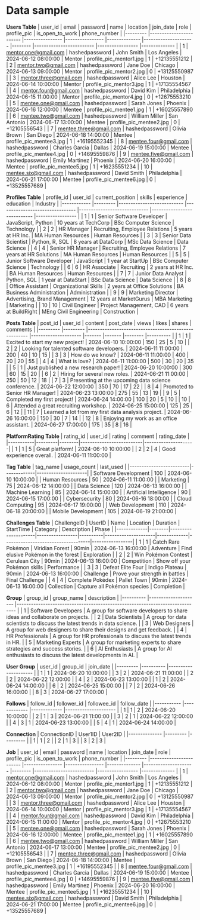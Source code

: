 # Data sample
**Users Table**
| user_id 	| email                  	| password       	| name           	| location     	| join_date           	| role   	| profile_pic             	| is_open_to_work 	| phone_number 	|
|---------	|------------------------	|----------------	|----------------	|--------------	|---------------------	|--------	|-------------------------	|-----------------	|--------------	|
| 1       	| mentor.one@gmail.com   	| hashedpassword 	| John Smith     	| Los Angeles  	| 2024-06-12 08:00:00 	| Mentor 	| profile_pic_mentor1.jpg 	| 1               	| +12135551212 	|
| 2       	| mentor.two@gmail.com   	| hashedpassword 	| Jane Doe       	| Chicago      	| 2024-06-13 09:00:00 	| Mentor 	| profile_pic_mentor2.jpg 	| 0               	| +13125550987 	|
| 3       	| mentor.three@gmail.com 	| hashedpassword 	| Alice Lee      	| Houston      	| 2024-06-14 10:00:00 	| Mentor 	| profile_pic_mentor3.jpg 	| 1               	| +17135554567 	|
| 4       	| mentor.four@gmail.com  	| hashedpassword 	| David Kim      	| Philadelphia 	| 2024-06-15 11:00:00 	| Mentor 	| profile_pic_mentor4.jpg 	| 0               	| +12675553210 	|
| 5       	| mentee.one@gmail.com   	| hashedpassword 	| Sarah Jones    	| Phoenix      	| 2024-06-16 12:00:00 	| Mentee 	| profile_pic_mentee1.jpg 	| 1               	| +16025557890 	|
| 6       	| mentee.two@gmail.com   	| hashedpassword 	| William Miller 	| San Antonio  	| 2024-06-17 13:00:00 	| Mentee 	| profile_pic_mentee2.jpg 	| 0               	| +12105556543 	|
| 7       	| mentee.three@gmail.com 	| hashedpassword 	| Olivia Brown   	| San Diego    	| 2024-06-18 14:00:00 	| Mentee 	| profile_pic_mentee3.jpg 	| 1               	| +16195552345 	|
| 8       	| mentee.four@gmail.com  	| hashedpassword 	| Charles Garcia 	| Dallas       	| 2024-06-19 15:00:00 	| Mentee 	| profile_pic_mentee4.jpg 	| 0               	| +14695559876 	|
| 9       	| mentee.five@gmail.com  	| hashedpassword 	| Emily Martinez 	| Phoenix      	| 2024-06-20 16:00:00 	| Mentee 	| profile_pic_mentee5.jpg 	| 1               	| +16235551234 	|
| 10      	| mentee.six@gmail.com   	| hashedpassword 	| David Smith    	| Philadelphia 	| 2024-06-21 17:00:00 	| Mentee 	| profile_pic_mentee6.jpg 	| 0               	| +13525557689 	|

**Profiles Table**
| profile_id 	| user_id 	| current_position          	| skills                         	| experience                  	| education                  	| Industry        	|
|------------	|---------	|---------------------------	|--------------------------------	|-----------------------------	|----------------------------	|-----------------	|
| 1          	| 1       	| Senior Software Developer 	| JavaScript, Python             	| 10 years at TechCorp        	| BSc Computer Science       	| Technology      	|
| 2          	| 2       	| HR Manager                	| Recruiting, Employee Relations 	| 5 years at HR Inc.          	| MA Human Resources         	| Human Resources 	|
| 3          	| 3       	| Senior Data Scientist     	| Python, R, SQL                 	| 8 years at DataCorp         	| MSc Data Science           	| Data Science    	|
| 4          	| 4       	| Senior HR Manager         	| Recruiting, Employee Relations 	| 7 years at HR Solutions     	| MA Human Resources         	| Human Resources 	|
| 5          	| 5       	| Junior Software Developer 	| JavaScript                     	| 1 year at StartUp           	| BSc Computer Science       	| Technology      	|
| 6          	| 6       	| HR Associate              	| Recruiting                     	| 2 years at HR Inc.          	| BA Human Resources         	| Human Resources 	|
| 7          	| 7       	| Junior Data Analyst       	| Python, SQL                    	| 1 year at DataStart         	| BSc Data Science           	| Data Science    	|
| 8          	| 8       	| Office Assistant          	| Organizational Skills          	| 2 years at Office Solutions 	| BA Business Administration 	| Administration  	|
| 9          	| 9       	| Marketing Director        	| Advertising, Brand Management  	| 12 years at MarketGurus     	| MBA Marketing              	| Marketing       	|
| 10         	| 10      	| Civil Engineer            	| Project Management, CAD        	| 6 years at BuildRight       	| MEng Civil Engineering     	| Construction    	|

**Posts Table**
| post_id 	| user_id 	| content                                             	| post_date           	| views 	| likes 	| shares 	| comments 	|
|---------	|---------	|-----------------------------------------------------	|---------------------	|-------	|-------	|--------	|----------	|
| 1       	| 1       	| Excited to start my new project!                    	| 2024-06-10 10:00:00 	| 150   	| 25    	| 5      	| 10       	|
| 2       	| 2       	| Looking for talented software developers.           	| 2024-06-11 11:00:00 	| 200   	| 40    	| 10     	| 15       	|
| 3       	| 3       	| How do we know?                                     	| 2024-06-11 11:00:00 	| 400   	| 20    	| 20     	| 55       	|
| 4       	| 4       	| What is love?                                       	| 2024-06-11 11:00:00 	| 500   	| 30    	| 20     	| 35       	|
| 5       	| 1       	| Just published a new research paper!                	| 2024-06-20 10:00:00 	| 300   	| 60    	| 15     	| 20       	|
| 6       	| 2       	| Hiring for several new roles.                       	| 2024-06-21 11:00:00 	| 250   	| 50    	| 12     	| 18       	|
| 7       	| 3       	| Presenting at the upcoming data science conference. 	| 2024-06-22 12:00:00 	| 350   	| 70    	| 17     	| 22       	|
| 8       	| 4       	| Promoted to Senior HR Manager!                      	| 2024-06-23 13:00:00 	| 275   	| 55    	| 13     	| 19       	|
| 9       	| 5       	| Completed my first project!                         	| 2024-06-24 14:00:00 	| 100   	| 20    	| 5      	| 10       	|
| 10      	| 6       	| Attended a great recruiting workshop.               	| 2024-06-25 15:00:00 	| 125   	| 25    	| 6      	| 12       	|
| 11      	| 7       	| Learned a lot from my first data analysis project.  	| 2024-06-26 16:00:00 	| 150   	| 30    	| 7      	| 14       	|
| 12      	| 8       	| Enjoying my work as an office assistant.            	| 2024-06-27 17:00:00 	| 175   	| 35    	| 8      	| 16       	|

**PlatformRating Table**
| rating_id | user_id | rating | comment                  | rating_date         |
|-----------|---------|--------|--------------------------|---------------------|
| 1         | 1       | 5      | Great platform!          | 2024-06-10 10:00:00 |
| 2         | 2       | 4      | Good experience overall. | 2024-06-11 11:00:00 |

**Tag Table**
| tag_name                | usage_count | last_used           |
|-------------------------|-------------|---------------------|
| Software Development    | 100         | 2024-06-10 10:00:00 |
| Human Resources         | 50          | 2024-06-11 11:00:00 |
| Marketing               | 75          | 2024-06-12 14:00:00 |
| Data Science            | 120         | 2024-06-13 16:00:00 |
| Machine Learning        | 85          | 2024-06-14 15:00:00 |
| Artificial Intelligence | 90          | 2024-06-15 17:00:00 |
| Cybersecurity           | 80          | 2024-06-16 18:00:00 |
| Cloud Computing         | 95          | 2024-06-17 19:00:00 |
| Web Development         | 110         | 2024-06-18 20:00:00 |
| Mobile Development      | 105         | 2024-06-19 21:00:00 |

**Challenges Table**
| ChallengeID | UserID | Name                | Location        | Duration | StartTime           | Category    | Description                        | Phase           |
|-------------|--------|---------------------|-----------------|----------|---------------------|-------------|------------------------------------|-----------------|
| 1           | 1      | Catch Rare Pokémon  | Viridian Forest | 90min    | 2024-06-13 16:00:00 | Adventure   | Find elusive Pokémon in the forest | Exploration     |
| 2           | 2      | Win Pokémon Contest | Cerulean City   | 90min    | 2024-06-13 16:00:00 | Competition | Show off your Pokémon skills       | Performance     |
| 3           | 3      | Defeat Elite Four   | Indigo Plateau  | 90min    | 2024-06-13 16:00:00 | Challenge   | Prove your strength in battles     | Final Challenge |
| 4           | 4      | Complete Pokédex    | Pallet Town     | 90min    | 2024-06-13 16:00:00 | Collection  | Capture all Pokémon species        | Completion      |

**Group**
| group_id 	| group_name          	| description                                                                 	|
|----------	|---------------------	|-----------------------------------------------------------------------------	|
| 1        	| Software Developers 	| A group for software developers to share ideas and collaborate on projects. 	|
| 2        	| Data Scientists     	| A group for data scientists to discuss the latest trends in data science.   	|
| 3        	| Web Designers       	| A group for web designers to share their designs and get feedback.          	|
| 4        	| HR Professionals    	| A group for HR professionals to discuss the latest trends in HR.            	|
| 5        	| Marketing Experts   	| A group for marketing experts to share strategies and success stories.      	|
| 6        	| AI Enthusiasts      	| A group for AI enthusiasts to discuss the latest developments in AI.        	|

**User Group**
| user_id 	| group_id 	| join_date           	|
|---------	|----------	|---------------------	|
| 1       	| 1        	| 2024-06-20 10:00:00 	|
| 3       	| 2        	| 2024-06-21 11:00:00 	|
| 2       	| 2        	| 2024-06-22 12:00:00 	|
| 4       	| 2        	| 2024-06-23 13:00:00 	|
| 1       	| 2        	| 2024-06-24 14:00:00 	|
| 6       	| 2        	| 2024-06-25 15:00:00 	|
| 7       	| 2        	| 2024-06-26 16:00:00 	|
| 8       	| 3        	| 2024-06-27 17:00:00 	|

**Follows**
| follow_id 	| follower_id 	| followee_id 	| follow_date         	|
|-----------	|-------------	|-------------	|---------------------	|
| 1         	| 1           	| 2           	| 2024-06-20 10:00:00 	|
| 2         	| 1           	| 3           	| 2024-06-21 11:00:00 	|
| 3         	| 2           	| 1           	| 2024-06-22 12:00:00 	|
| 4         	| 3           	| 1           	| 2024-06-23 13:00:00 	|
| 5         	| 4           	| 1           	| 2024-06-24 14:00:00 	|

**Connection**
| ConnectionID 	| User1ID 	| User2ID 	|
|--------------	|---------	|---------	|
| 1            	| 1       	| 2       	|
| 2            	| 1       	| 3       	|
| 3            	| 2       	| 3       	|

**Job**
| user_id 	| email                  	| password       	| name           	| location     	| join_date           	| role   	| profile_pic             	| is_open_to_work 	| phone_number 	|
|---------	|------------------------	|----------------	|----------------	|--------------	|---------------------	|--------	|-------------------------	|-----------------	|--------------	|
| 1       	| mentor.one@gmail.com   	| hashedpassword 	| John Smith     	| Los Angeles  	| 2024-06-12 08:00:00 	| Mentor 	| profile_pic_mentor1.jpg 	| 1               	| +12135551212 	|
| 2       	| mentor.two@gmail.com   	| hashedpassword 	| Jane Doe       	| Chicago      	| 2024-06-13 09:00:00 	| Mentor 	| profile_pic_mentor2.jpg 	| 0               	| +13125550987 	|
| 3       	| mentor.three@gmail.com 	| hashedpassword 	| Alice Lee      	| Houston      	| 2024-06-14 10:00:00 	| Mentor 	| profile_pic_mentor3.jpg 	| 1               	| +17135554567 	|
| 4       	| mentor.four@gmail.com  	| hashedpassword 	| David Kim      	| Philadelphia 	| 2024-06-15 11:00:00 	| Mentor 	| profile_pic_mentor4.jpg 	| 0               	| +12675553210 	|
| 5       	| mentee.one@gmail.com   	| hashedpassword 	| Sarah Jones    	| Phoenix      	| 2024-06-16 12:00:00 	| Mentee 	| profile_pic_mentee1.jpg 	| 1               	| +16025557890 	|
| 6       	| mentee.two@gmail.com   	| hashedpassword 	| William Miller 	| San Antonio  	| 2024-06-17 13:00:00 	| Mentee 	| profile_pic_mentee2.jpg 	| 0               	| +12105556543 	|
| 7       	| mentee.three@gmail.com 	| hashedpassword 	| Olivia Brown   	| San Diego    	| 2024-06-18 14:00:00 	| Mentee 	| profile_pic_mentee3.jpg 	| 1               	| +16195552345 	|
| 8       	| mentee.four@gmail.com  	| hashedpassword 	| Charles Garcia 	| Dallas       	| 2024-06-19 15:00:00 	| Mentee 	| profile_pic_mentee4.jpg 	| 0               	| +14695559876 	|
| 9       	| mentee.five@gmail.com  	| hashedpassword 	| Emily Martinez 	| Phoenix      	| 2024-06-20 16:00:00 	| Mentee 	| profile_pic_mentee5.jpg 	| 1               	| +16235551234 	|
| 10      	| mentee.six@gmail.com   	| hashedpassword 	| David Smith    	| Philadelphia 	| 2024-06-21 17:00:00 	| Mentee 	| profile_pic_mentee6.jpg 	| 0               	| +13525557689 	|
